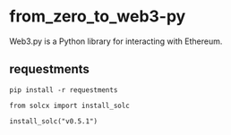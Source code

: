 # from_zero_to_web3-py
Web3.py is a Python library for interacting with Ethereum.


## requestments

```shell
pip install -r requestments

from solcx import install_solc

install_solc("v0.5.1")

```
